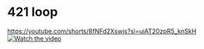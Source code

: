 # 421 loop
https://youtube.com/shorts/8fNFd2Xswjs?si=uiAT20zpR5_knSkH
[![Watch the video](https://img.youtube.com/vi/nTQUwghvy5Q/default.jpg)](https://youtu.be/nTQUwghvy5Q)
